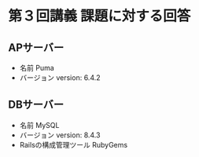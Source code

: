 # 第３回講義 課題に対する回答

## APサーバー
* 名前 Puma
* バージョン version: 6.4.2 

## DBサーバー
* 名前 MySQL
* バージョン version: 8.4.3
* Railsの構成管理ツール RubyGems




